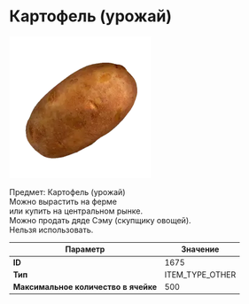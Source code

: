 # Картофель (урожай)

![Item Image](../img/1675.webp?raw=true)

Предмет: Картофель (урожай)<br>Можно вырастить на ферме<br>или купить на центральном рынке.<br>Можно продать дяде Сэму (скупщику овощей).<br>Нельзя использовать.


| Параметр | Значение |
|----------|----------|
| **ID** | 1675 |
| **Тип** | ITEM_TYPE_OTHER |
| **Максимальное количество в ячейке** | 500 |

